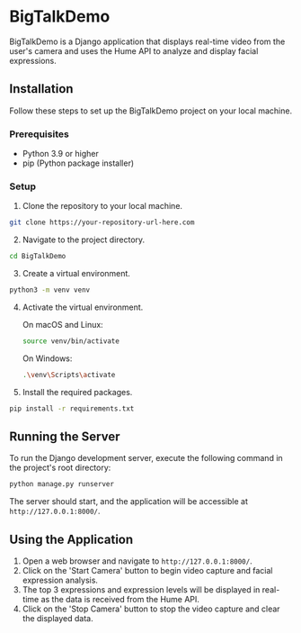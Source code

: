 # BigTalkDemo

BigTalkDemo is a Django application that displays real-time video from the user's camera and uses the Hume API to analyze and display facial expressions.

## Installation

Follow these steps to set up the BigTalkDemo project on your local machine.

### Prerequisites

- Python 3.9 or higher
- pip (Python package installer)

### Setup

1. Clone the repository to your local machine.
```sh
git clone https://your-repository-url-here.com
```

2. Navigate to the project directory.
```sh
cd BigTalkDemo
```

3. Create a virtual environment.
```sh
python3 -m venv venv
```

4. Activate the virtual environment.

    On macOS and Linux:
    ```sh
    source venv/bin/activate
    ```

    On Windows:
    ```sh
    .\venv\Scripts\activate
    ```

5. Install the required packages.
```sh
pip install -r requirements.txt
```

## Running the Server

To run the Django development server, execute the following command in the project's root directory:

```sh
python manage.py runserver
```

The server should start, and the application will be accessible at `http://127.0.0.1:8000/`.

## Using the Application

1. Open a web browser and navigate to `http://127.0.0.1:8000/`.
2. Click on the 'Start Camera' button to begin video capture and facial expression analysis.
3. The top 3 expressions and expression levels will be displayed in real-time as the data is received from the Hume API.
4. Click on the 'Stop Camera' button to stop the video capture and clear the displayed data.

